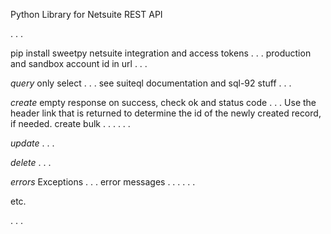 
Python Library for Netsuite REST API

. . .

<installation>
pip install sweetpy


<usage>
netsuite integration and access tokens . . .
production and sandbox account id in url . . .


_query_
only select . . .
see suiteql documentation and sql-92 stuff . . .


_create_
empty response on success, check ok and status code . . .
Use the header link that is returned to determine the id of the newly created record, if needed.
create bulk . . .
. . .


_update_
. . .


_delete_
. . .


_errors_
Exceptions . . .
error messages . . .
. . .


etc.


. . .